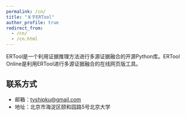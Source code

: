 ```yaml
---
permalink: /cn/
title: "关于ERTool"
author_profile: true
redirect_from: 
  - /cn/
  - /cn.html
---
```

ERTool是一个利用证据推理方法进行多源证据融合的开源Python库。ERTool Online是利用ERTool进行多源证据融合的在线网页版工具。

## 联系方式
* 邮箱：tyshipku@gmail.com
* 地址：北京市海淀区颐和园路5号北京大学